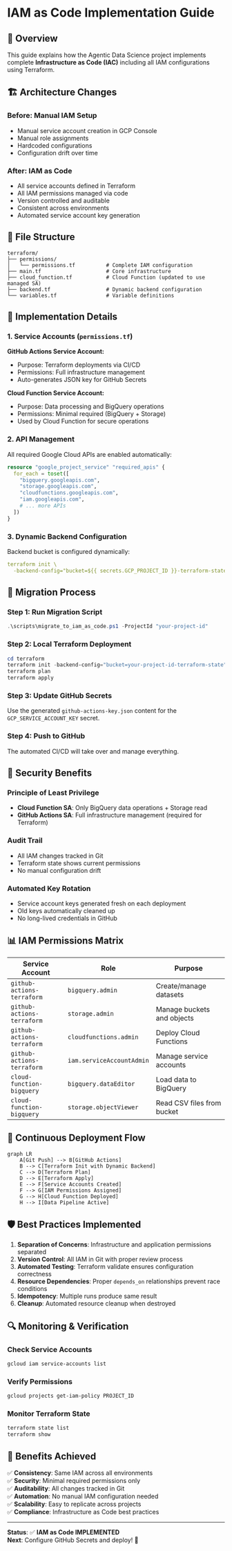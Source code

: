 # IAM as Code Implementation Guide

## 🎯 Overview

This guide explains how the Agentic Data Science project implements complete **Infrastructure as Code (IAC)** including all IAM configurations using Terraform.

## 🏗️ Architecture Changes

### Before: Manual IAM Setup
- Manual service account creation in GCP Console
- Manual role assignments
- Hardcoded configurations
- Configuration drift over time

### After: IAM as Code
- All service accounts defined in Terraform
- All IAM permissions managed via code
- Version controlled and auditable
- Consistent across environments
- Automated service account key generation

## 📁 File Structure

```
terraform/
├── permissions/
│   └── permissions.tf          # Complete IAM configuration
├── main.tf                     # Core infrastructure
├── cloud_function.tf           # Cloud Function (updated to use managed SA)
├── backend.tf                  # Dynamic backend configuration
└── variables.tf                # Variable definitions
```

## 🔧 Implementation Details

### 1. Service Accounts (`permissions.tf`)

**GitHub Actions Service Account:**
- Purpose: Terraform deployments via CI/CD
- Permissions: Full infrastructure management
- Auto-generates JSON key for GitHub Secrets

**Cloud Function Service Account:**
- Purpose: Data processing and BigQuery operations
- Permissions: Minimal required (BigQuery + Storage)
- Used by Cloud Function for secure operations

### 2. API Management
All required Google Cloud APIs are enabled automatically:
```terraform
resource "google_project_service" "required_apis" {
  for_each = toset([
    "bigquery.googleapis.com",
    "storage.googleapis.com", 
    "cloudfunctions.googleapis.com",
    "iam.googleapis.com",
    # ... more APIs
  ])
}
```

### 3. Dynamic Backend Configuration
Backend bucket is configured dynamically:
```yaml
terraform init \
  -backend-config="bucket=${{ secrets.GCP_PROJECT_ID }}-terraform-state"
```

## 🚀 Migration Process

### Step 1: Run Migration Script
```powershell
.\scripts\migrate_to_iam_as_code.ps1 -ProjectId "your-project-id"
```

### Step 2: Local Terraform Deployment
```powershell
cd terraform
terraform init -backend-config="bucket=your-project-id-terraform-state"
terraform plan
terraform apply
```

### Step 3: Update GitHub Secrets
Use the generated `github-actions-key.json` content for the `GCP_SERVICE_ACCOUNT_KEY` secret.

### Step 4: Push to GitHub
The automated CI/CD will take over and manage everything.

## 🔐 Security Benefits

### Principle of Least Privilege
- **Cloud Function SA**: Only BigQuery data operations + Storage read
- **GitHub Actions SA**: Full infrastructure management (required for Terraform)

### Audit Trail
- All IAM changes tracked in Git
- Terraform state shows current permissions
- No manual configuration drift

### Automated Key Rotation
- Service account keys generated fresh on each deployment
- Old keys automatically cleaned up
- No long-lived credentials in GitHub

## 📊 IAM Permissions Matrix

| Service Account | Role | Purpose |
|---|---|---|
| `github-actions-terraform` | `bigquery.admin` | Create/manage datasets |
| `github-actions-terraform` | `storage.admin` | Manage buckets and objects |
| `github-actions-terraform` | `cloudfunctions.admin` | Deploy Cloud Functions |
| `github-actions-terraform` | `iam.serviceAccountAdmin` | Manage service accounts |
| `cloud-function-bigquery` | `bigquery.dataEditor` | Load data to BigQuery |
| `cloud-function-bigquery` | `storage.objectViewer` | Read CSV files from bucket |

## 🔄 Continuous Deployment Flow

```mermaid
graph LR
    A[Git Push] --> B[GitHub Actions]
    B --> C[Terraform Init with Dynamic Backend]
    C --> D[Terraform Plan]
    D --> E[Terraform Apply]
    E --> F[Service Accounts Created]
    F --> G[IAM Permissions Assigned]
    G --> H[Cloud Function Deployed]
    H --> I[Data Pipeline Active]
```

## 🛡️ Best Practices Implemented

1. **Separation of Concerns**: Infrastructure and application permissions separated
2. **Version Control**: All IAM in Git with proper review process
3. **Automated Testing**: Terraform validate ensures configuration correctness
4. **Resource Dependencies**: Proper `depends_on` relationships prevent race conditions
5. **Idempotency**: Multiple runs produce same result
6. **Cleanup**: Automated resource cleanup when destroyed

## 🔍 Monitoring & Verification

### Check Service Accounts
```bash
gcloud iam service-accounts list
```

### Verify Permissions
```bash
gcloud projects get-iam-policy PROJECT_ID
```

### Monitor Terraform State
```bash
terraform state list
terraform show
```

## 🎯 Benefits Achieved

✅ **Consistency**: Same IAM across all environments  
✅ **Security**: Minimal required permissions only  
✅ **Auditability**: All changes tracked in Git  
✅ **Automation**: No manual IAM configuration needed  
✅ **Scalability**: Easy to replicate across projects  
✅ **Compliance**: Infrastructure as Code best practices  

---

**Status**: ✅ **IAM as Code IMPLEMENTED**  
**Next**: Configure GitHub Secrets and deploy! 🚀
